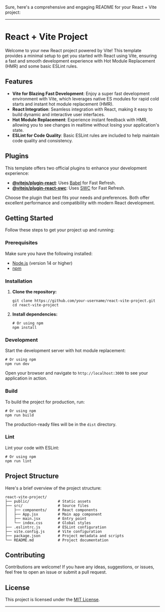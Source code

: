Sure, here's a comprehensive and engaging README for your React + Vite project:

---

# React + Vite Project

Welcome to your new React project powered by Vite! This template provides a minimal setup to get you started with React using Vite, ensuring a fast and smooth development experience with Hot Module Replacement (HMR) and some basic ESLint rules.

## Features

- **Vite for Blazing Fast Development**: Enjoy a super fast development environment with Vite, which leverages native ES modules for rapid cold starts and instant hot module replacement (HMR).
- **React Integration**: Seamless integration with React, making it easy to build dynamic and interactive user interfaces.
- **Hot Module Replacement**: Experience instant feedback with HMR, allowing you to see changes in realtime without losing your application's state.
- **ESLint for Code Quality**: Basic ESLint rules are included to help maintain code quality and consistency.

## Plugins

This template offers two official plugins to enhance your development experience:

- **[@vitejs/plugin-react](https://github.com/vitejs/vite-plugin-react/blob/main/packages/plugin-react/README.md)**: Uses [Babel](https://babeljs.io/) for Fast Refresh.
- **[@vitejs/plugin-react-swc](https://github.com/vitejs/vite-plugin-react-swc)**: Uses [SWC](https://swc.rs/) for Fast Refresh.

Choose the plugin that best fits your needs and preferences. Both offer excellent performance and compatibility with modern React development.

## Getting Started

Follow these steps to get your project up and running:

### Prerequisites

Make sure you have the following installed:

- [Node.js](https://nodejs.org/) (version 14 or higher)
- [npm](https://www.npmjs.com/)

### Installation

1. **Clone the repository:**

    ```
    git clone https://github.com/your-username/react-vite-project.git
    cd react-vite-project
    ```

2. **Install dependencies:**

    ```
    # Or using npm
    npm install
    ```

### Development

Start the development server with hot module replacement:

```
# Or using npm
npm run dev
```

Open your browser and navigate to `http://localhost:3000` to see your application in action.

### Build

To build the project for production, run:

```
# Or using npm
npm run build
```

The production-ready files will be in the `dist` directory.

### Lint

Lint your code with ESLint:

```
# Or using npm
npm run lint
```

## Project Structure

Here's a brief overview of the project structure:

```
react-vite-project/
├── public/             # Static assets
├── src/                # Source files
│   ├── components/     # React components
│   ├── App.jsx         # Main app component
│   ├── main.jsx        # Entry point
│   └── index.css       # Global styles
├── .eslintrc.js        # ESLint configuration
├── vite.config.js      # Vite configuration
├── package.json        # Project metadata and scripts
└── README.md           # Project documentation
```

## Contributing

Contributions are welcome! If you have any ideas, suggestions, or issues, feel free to open an issue or submit a pull request.

## License

This project is licensed under the [MIT License](LICENSE).

---
